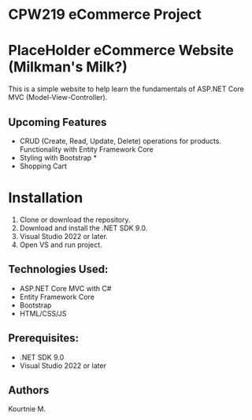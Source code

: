 # CPW219 eCommerce Project

# PlaceHolder eCommerce Website (Milkman's Milk?) 
This is a simple website to help learn the fundamentals of ASP.NET Core MVC (Model-View-Controller).
## Upcoming Features
- CRUD (Create, Read, Update, Delete) operations for products. Functionality with Entity Framework
Core
- Styling with Bootstrap *
- Shopping Cart 

# Installation 
1. Clone or download the repository.
2. Download and install the .NET SDK 9.0.
3. Visual Studio 2022 or later.
4. Open VS and run project.
## Technologies Used:
- ASP.NET Core MVC with C#
- Entity Framework Core
- Bootstrap
- HTML/CSS/JS
## Prerequisites:
- .NET SDK 9.0 
- Visual Studio 2022 or later

## Authors
Kourtnie M. 


